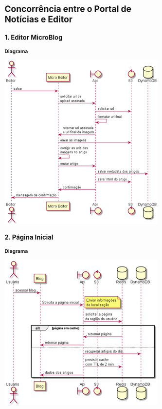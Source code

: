 # Concorrência entre o Portal de Notícias e Editor

## 1. Editor MicroBlog

### Diagrama
![Editor Blog](/diagramas/out/editor_blog/Editor%20Blog.png)


## 2. Página Inicial

### Diagrama
![Página Inicial](/diagramas/out/pagina_inicial/Pagina%20inicial.png)